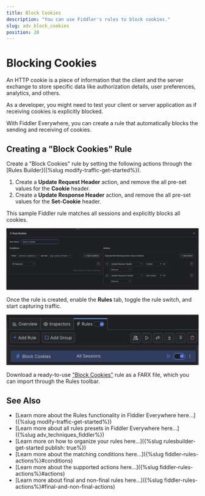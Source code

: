 ```yaml
---
title: Block Cookies
description: "You can use Fiddler's rules to block cookies."
slug: adv_block_cookies
position: 20
---
```


# Blocking Cookies

An HTTP cookie is a piece of information that the client and the server exchange to store specific data like authorization details, user preferences, analytics, and others.

As a developer, you might need to test your client or server application as if receiving cookies is explicitly blocked. 

With Fiddler Everywhere, you can create a rule that automatically blocks the sending and receiving of cookies.

## Creating a "Block Cookies" Rule

Create a "Block Cookies" rule by setting the following actions through the [Rules Builder]({%slug modify-traffic-get-started%}).

1. Create a **Update Request Header** action, and remove the all pre-set values for the **Cookie** header.
1. Create a **Update Response Header** action, and remove the all pre-set values for the **Set-Cookie** header.


This sample Fiddler rule matches all sessions and explicitly blocks all cookies.

![Creating "Block Cookies" rule](../../images/advanced/adv-tech-block-cookies.png)

Once the rule is created, enable the **Rules** tab, toggle the rule switch, and start capturing traffic.

![Activating the "Block Cookies" rule](../../images/advanced/adv-tech-block-cookies-active-rule.png)

Download a ready-to-use <a href="https://github.com/telerik/fiddler-everywhere/tree/master/rules/block-cookies" target="_blank">"Block Cookies"</a> rule as a FARX file, which you can import through the Rules toolbar.

 
  
## See Also

* [Learn more about the Rules functionality in FIddler Everywhere here...]({%slug modify-traffic-get-started%})
* [Learn more about all rules presets in Fiddler Everywhere here...]({%slug adv_techniques_fiddler%})
* [Learn more on how to organize your rules here...]({%slug rulesbuilder-get-started
publish: true%})
* [Learn more about the matching conditions here...]({%slug fiddler-rules-actions%}#conditions)
* [Learn more about the supported actions here...]({%slug fiddler-rules-actions%}#actions)
* [Learn more about final and non-final rules here...]({%slug fiddler-rules-actions%}#final-and-non-final-actions)
